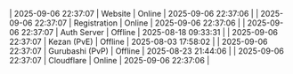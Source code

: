 | 2025-09-06 22:37:07 | Website | Online | 2025-09-06 22:37:06 |
| 2025-09-06 22:37:07 | Registration | Online | 2025-09-06 22:37:06 |
| 2025-09-06 22:37:07 | Auth Server | Offline | 2025-08-18 09:33:31 |
| 2025-09-06 22:37:07 | Kezan (PvE) | Offline | 2025-08-03 17:58:02 |
| 2025-09-06 22:37:07 | Gurubashi (PvP) | Offline | 2025-08-23 21:44:06 |
| 2025-09-06 22:37:07 | Cloudflare | Online | 2025-09-06 22:37:06 |
